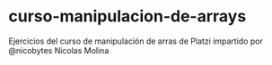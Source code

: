 # curso-manipulacion-de-arrays
Ejercicios del curso de manipulación de arras de Platzi impartido por @nicobytes Nicolas Molina
